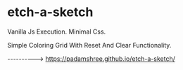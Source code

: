 # etch-a-sketch
Vanilla Js Execution. Minimal Css.

Simple Coloring Grid With Reset And Clear Functionality.

----------> https://padamshree.github.io/etch-a-sketch/
